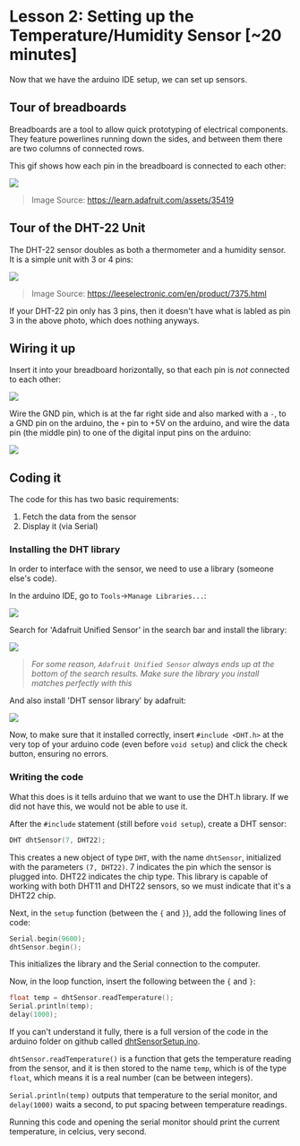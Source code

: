 # Lesson 2: Setting up the Temperature/Humidity Sensor [~20 minutes]

Now that we have the arduino IDE setup, we can set up sensors.

## Tour of breadboards

Breadboards are a tool to allow quick prototyping of electrical components.
They feature powerlines running down the sides, and between them there are
two columns of connected rows.

This gif shows how each pin in the breadboard is connected to each other:

![](images/BreadBoard.gif)
> Image Source: https://learn.adafruit.com/assets/35419

## Tour of the DHT-22 Unit


The DHT-22 sensor doubles as both a thermometer and a humidity sensor.
It is a simple unit with 3 or 4 pins:

![](images/DHT22.jpg)
> Image Source: https://leeselectronic.com/en/product/7375.html

If your DHT-22 pin only has 3 pins, then it doesn't have what is labled as
pin 3 in the above photo, which does nothing anyways.

## Wiring it up

Insert it into your breadboard horizontally, so that each pin is *not*
connected to each other:

![](images/DHT22BB.jpg)

Wire the GND pin, which is at the far right side and also marked
with a `-`, to a GND pin on the arduino, the `+` pin to +5V on the arduino,
and wire the data pin (the middle pin) to one of the digital input pins
on the arduino:

![](images/DHT22-wired.jpg)

## Coding it

The code for this has two basic requirements:

1. Fetch the data from the sensor
2. Display it (via Serial)

### Installing the DHT library

In order to interface with the sensor, we need to use a library
(someone else's code).

In the arduino IDE, go to `Tools`->`Manage Libraries...`:

![](images/ManageLibs.png)

Search for 'Adafruit Unified Sensor' in the search bar and install the library:

![](images/AdafruitUnified.png)

> *For some reason, `Adafruit Unified Sensor` always ends up at the bottom of the search results. Make sure the library you install matches perfectly with this*

And also install 'DHT sensor library' by adafruit:

![](images/DHTLib.png)

Now, to make sure that it installed correctly, insert `#include <DHT.h>`
at the very top of your arduino code (even before `void setup`) and
click the check button, ensuring no errors.

### Writing the code

What this does is it tells arduino that we want to use the DHT.h library.
If we did not have this, we would not be able to use it.

After the `#include` statement (still before `void setup`), create a DHT sensor:

```C++
DHT dhtSensor(7, DHT22);
```

This creates a new object of type `DHT`, with the name `dhtSensor`, initialized with
the parameters `(7, DHT22)`. 7 indicates the pin which the sensor is plugged into.
DHT22 indicates the chip type. This library is capable of working with both DHT11
and DHT22 sensors, so we must indicate that it's a DHT22 chip.

Next, in the `setup` function (between the `{` and `}`), add the following lines of code:

```C++
Serial.begin(9600);
dhtSensor.begin();
```

This initializes the library and the Serial connection to the computer.

Now, in the loop function, insert the following between the `{` and `}`:

```C++
float temp = dhtSensor.readTemperature();
Serial.println(temp);
delay(1000);
```

If you can't understand it fully, there is a full version of the code in the arduino folder on github called [dhtSensorSetup.ino](../arduino/dhtSensorSetup/dhtSensorSetup.ino).

`dhtSensor.readTemperature()` is a function that gets the
temperature reading from the sensor, and it is then stored to
the name `temp`, which is of the type `float`, which means
it is a real number (can be between integers).

`Serial.println(temp)` outputs that temperature to the serial monitor,
and `delay(1000)` waits a second, to put spacing between temperature readings.

Running this code and opening the serial monitor should print the current temperature,
in celcius, very second.
